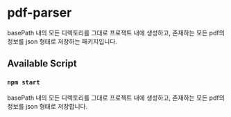# pdf-parser

basePath 내의 모든 디렉토리를 그대로 프로잭트 내에 생성하고, 존재하는 모든 pdf의 정보를 json 형태로 저장하는 패키지입니다.

## Available Script

### `npm start`
basePath 내의 모든 디렉토리를 그대로 프로젝트 내에 생성하고, 존재하는 모든 pdf의 정보를 json 형태로 저장합니다.